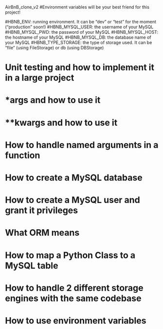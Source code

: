 AirBnB_clone_v2
#Environment variables will be your best friend for this project!

#HBNB_ENV: running environment. It can be “dev” or “test” for the moment (“production” soon!)
#HBNB_MYSQL_USER: the username of your MySQL
#HBNB_MYSQL_PWD: the password of your MySQL
#HBNB_MYSQL_HOST: the hostname of your MySQL
#HBNB_MYSQL_DB: the database name of your MySQL
#HBNB_TYPE_STORAGE: the type of storage used. It can be “file” (using FileStorage) or db (using DBStorage)

# Unit testing and how to implement it in a large project
#  *args and how to use it
# **kwargs and how to use it
# How to handle named arguments in a function
# How to create a MySQL database
# How to create a MySQL user and grant it privileges
# What ORM means
# How to map a Python Class to a MySQL table
# How to handle 2 different storage engines with the same codebase
# How to use environment variables

